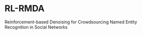 # RL-RMDA
Reinforcement-based Denoising for Crowdsourcing Named Entity Recognition in Social Networks
